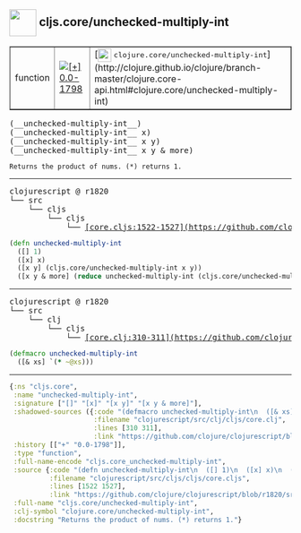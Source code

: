 ## <img width="48px" valign="middle" src="http://i.imgur.com/Hi20huC.png"> cljs.core/unchecked-multiply-int

 <table border="1">
<tr>
<td>function</td>
<td><a href="https://github.com/cljsinfo/api-refs/tree/0.0-1798"><img valign="middle" alt="[+] 0.0-1798" src="https://img.shields.io/badge/+-0.0--1798-lightgrey.svg"></a> </td>
<td>
[<img height="24px" valign="middle" src="http://i.imgur.com/1GjPKvB.png"> <samp>clojure.core/unchecked-multiply-int</samp>](http://clojure.github.io/clojure/branch-master/clojure.core-api.html#clojure.core/unchecked-multiply-int)
</td>
</tr>
</table>

 <samp>
(__unchecked-multiply-int__)<br>
(__unchecked-multiply-int__ x)<br>
(__unchecked-multiply-int__ x y)<br>
(__unchecked-multiply-int__ x y & more)<br>
</samp>

```
Returns the product of nums. (*) returns 1.
```

---

 <pre>
clojurescript @ r1820
└── src
    └── cljs
        └── cljs
            └── <ins>[core.cljs:1522-1527](https://github.com/clojure/clojurescript/blob/r1820/src/cljs/cljs/core.cljs#L1522-L1527)</ins>
</pre>

```clj
(defn unchecked-multiply-int
  ([] 1)
  ([x] x)
  ([x y] (cljs.core/unchecked-multiply-int x y))
  ([x y & more] (reduce unchecked-multiply-int (cljs.core/unchecked-multiply-int x y) more)))
```


---

 <pre>
clojurescript @ r1820
└── src
    └── clj
        └── cljs
            └── <ins>[core.clj:310-311](https://github.com/clojure/clojurescript/blob/r1820/src/clj/cljs/core.clj#L310-L311)</ins>
</pre>

```clj
(defmacro unchecked-multiply-int
  ([& xs] `(* ~@xs)))
```

---

```clj
{:ns "cljs.core",
 :name "unchecked-multiply-int",
 :signature ["[]" "[x]" "[x y]" "[x y & more]"],
 :shadowed-sources ({:code "(defmacro unchecked-multiply-int\n  ([& xs] `(* ~@xs)))",
                     :filename "clojurescript/src/clj/cljs/core.clj",
                     :lines [310 311],
                     :link "https://github.com/clojure/clojurescript/blob/r1820/src/clj/cljs/core.clj#L310-L311"}),
 :history [["+" "0.0-1798"]],
 :type "function",
 :full-name-encode "cljs.core_unchecked-multiply-int",
 :source {:code "(defn unchecked-multiply-int\n  ([] 1)\n  ([x] x)\n  ([x y] (cljs.core/unchecked-multiply-int x y))\n  ([x y & more] (reduce unchecked-multiply-int (cljs.core/unchecked-multiply-int x y) more)))",
          :filename "clojurescript/src/cljs/cljs/core.cljs",
          :lines [1522 1527],
          :link "https://github.com/clojure/clojurescript/blob/r1820/src/cljs/cljs/core.cljs#L1522-L1527"},
 :full-name "cljs.core/unchecked-multiply-int",
 :clj-symbol "clojure.core/unchecked-multiply-int",
 :docstring "Returns the product of nums. (*) returns 1."}

```
